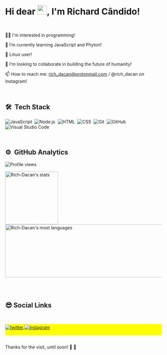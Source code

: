  <h1 align="left">Hi dear <img src="https://raw.githubusercontent.com/kaueMarques/kaueMarques/master/hi.gif" width="30px">, I'm Richard Cândido! </h1>
  <br>
 
👨‍💻 I'm interested in programming!
 
 🌱 I’m currently learning JavaScript and Phyton! 
 
 🐧 Linux user!
 
 🚀 I'm looking to collaborate in building the future of humanity!
 
 📫 How to reach me: rich_dacan@protonmail.com / @rich_dacan on Instagram!
 
 
 <br>
 
 ## 🛠 &nbsp;Tech Stack

![JavaScript](https://img.shields.io/badge/-JavaScript-05122A?style=flat&logo=javascript)&nbsp;
![Node.js](https://img.shields.io/badge/-Node.js-05122A?style=flat&logo=node.js)&nbsp;
![HTML](https://img.shields.io/badge/-HTML-05122A?style=flat&logo=HTML5)&nbsp;
![CSS](https://img.shields.io/badge/-CSS-05122A?style=flat&logo=CSS3&logoColor=1572B6)&nbsp;
![Git](https://img.shields.io/badge/-Git-05122A?style=flat&logo=git)&nbsp;
![GitHub](https://img.shields.io/badge/-GitHub-05122A?style=flat&logo=github)&nbsp;
![Visual Studio Code](https://img.shields.io/badge/-Visual%20Studio%20Code-05122A?style=flat&logo=visual-studio-code&logoColor=007ACC)&nbsp;

<br>


## ⚙️ &nbsp;GitHub Analytics

<p align="left"> <img src="https://komarev.com/ghpvc/?username=Rich-Dacan&color=yellow" alt="Profile views" /> </p>
<p align="left">
<img height="170em"  src="https://github-readme-stats.vercel.app/api?username=Rich-Dacan&show_icons=true&theme=vision-friendly-dark" alt="Rich-Dacan's stats"/>
<img width="530em" height="170em"  src="https://github-readme-stats.vercel.app/api/top-langs/?username=Rich-Dacan&layout=compact&theme=vision-friendly-dark" alt="Rich-Dacan's most languages"/>
</p>

<br><br>


## 😎   Social Links
 <br>

<p align="left" style="background:yellow">
 
<a href="https://twitter.com/Richacan_" target="_blank"  rel="external" >
  <img align="center" src="https://img.shields.io/badge/-Richacan_-05122A?style=flat&logo=twitter"  alt="twitter"/>  
 
</a>
<!--<a href="https://linkedin.com/in/richard-cândido-a0b397112" target="_blank">
  <img align="center" src="https://img.shields.io/badge/-richard-cândido-a0b397112?style=flat&logo=linkedin" alt="linkedin"/>
</a>-->
 
<a href="https://instagram.com/rich_dacan" target="_blank"  rel="external" >
 <img align="center" src="https://img.shields.io/badge/-rich_dacan-05122A?style=flat&logo=instagram" alt="instagram"/>
</a>
 <br><br>
 
 ##

 Thanks for the visit, until soon! 👊 🤘
 


 



<!---
Rich-Dacan/Rich-Dacan is a ✨ special ✨ repository because its `README.md` (this file) appears on your GitHub profile.
You can click the Preview link to take a look at your changes.
--->
